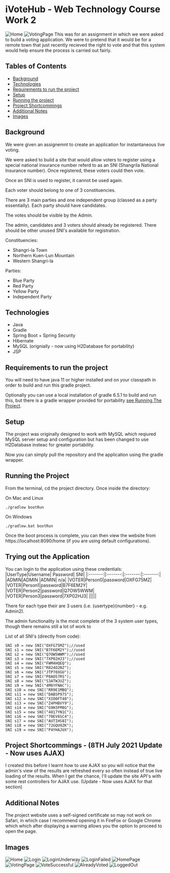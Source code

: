 # iVoteHub - Web Technology Course Work 2
![Home](./images/Home.png)
![VotingPage](./images/VotingPage.png)
This was for an assignment in which we were asked to build a voting application. We were to pretend that it would be for a remote town that just recently recieved the right to vote and that this system would help ensure the process is carried out fairly. 


## Tables of Contents
* [Background](#background)
* [Technologies](#technologies)
* [Requirements to run the project](#requirements-to-run-the-project)
* [Setup](#setup)
* [Running the project](#running-the-project)
* [Project Shortcommings](#shortcommings)
* [Additional Notes](#additional-notes)
* [Images](#images)

## Background
We were given an assignemnt to create an application for instantaneous live voting. 

We were asked to build a site that would allow voters to register using a special national insurance number referd to as an SNI (Shangrila National Insurance number). Once registered, these voters could then vote.

Once an SNI is used to register, it cannot be used again.

Each voter should belong to one of 3 constituencies.

There are 3 main parties and one independent group (classed as a party essentially). Each party should have candidates.

The votes should be visible by the Admin.

The admin, candidates and 3 voters should already be registered. There should be other unused SNI's available for registration.

Constituencies:
- Shangri-la Town
- Northern Kuen-Lun Mountain
- Western Shangri-la

Parties:
- Blue Party
- Red Party
- Yellow Party
- Independent Party


## Technologies
- Java 
- Gradle
- Spring Boot + Spring Security
- Hibernate
- MySQL (orignially - now using H2Database for portability)
- JSP

## Requirements to run the project
You will need to have java 11 or higher installed and on your classpath in order to build and run this gradle project.

Optionally you can use a local installation of gradle 6.5.1 to build and run this, but there is a gradle wrapper provided for portability [see Running The Project](#running-the-project).


## Setup
The project was originally designed to work with MySQL which reqiured MySQL server setup and configuration but has been changed to use H2Database insteac for greater portability. 

Now you can simply pull the repository and the application using the gradle wrapper.



## Running the Project
From the terminal, cd the project directory. Once inside the directory: 

On Mac and Linux
```
./gradlew bootRun
```

On Windows
```
./gradlew.bat bootRun
```

Once the boot process is complete, you can then view the website from https://localhost:8090/home (if you are using default configurations). 

## Trying out the Application

You can login to the application using these credentials:
|UserType|Username| Password| SNI|
|:-------:|:-------:|:-------:|:-------:|
|ADMIN|ADMIN |ADMIN| n/a|
|VOTER|Person0|password|OXFG75MZ|
|VOTER|Person1|password|B7F6EM2Y|
|VOTER|Person2|password|Q7OW5WWM|
|VOTER|Person3|password|7XP02HJ3|
|||||


There for each type their are 3 users (i.e. {usertype}{number} - e.g. Admin2). 

The admin functionality is the most complete of the 3 system user types, though there remains still a lot of work to 

List of all SNI's (directly from code):
```
SNI s0 = new SNI("OXFG75MZ");//used 
SNI s1 = new SNI("B7F6EM2Y");//used
SNI s2 = new SNI("Q7OW5WWM");//used
SNI s3 = new SNI("7XP02HJ3");//used
SNI s4 = new SNI("FWM4HQEQ");
SNI s5 = new SNI("R824O2NZ");
SNI s6 = new SNI("JTP70XGU");
SNI s7 = new SNI("P8AO57RS");
SNI s8 = new SNI("S3ATWJUZ");
SNI s9 = new SNI("4M6YFNAC");
SNI s10 = new SNI("RR9E1MBQ");
SNI s11 = new SNI("DABSP97S");
SNI s12 = new SNI("XIO0FT40");
SNI s13 = new SNI("Z4PHBVY9");
SNI s14 = new SNI("G9H3FM8G");
SNI s15 = new SNI("4817YN1C");
SNI s16 = new SNI("70EV6SC4");
SNI s17 = new SNI("AUTIHS8I");
SNI s18 = new SNI("72GQU9ZK");
SNI s19 = new SNI("P4YHAJUX");
```


## Project Shortcommings - (8TH July 2021 Update - Now uses AJAX)
I created this before I learnt how to use AJAX so you will notice that the admin's view of the results are refreshed every so often instead of true live loading of the results. When I get the chance, I'll update the site API's with some rest controllers for AJAX use.
(Update - Now uses AJAX for that section)

## Additional Notes
The project website uses a self-signed certificate so may not work on Safari, in which case I recommend opening it in FireFox or Google Chrome which which after displaying a warning allows you the option to proceed to open the page.

## Images
![Home](./images/Home.png)
![Login](./images/Login.png)
![LoginUnderway](./images/LoginUnderway.png)
![LoginFailed](./images/LoginFailed.png)
![HomePage](./images/HomePage.png)
![VotingPage](./images/VotingPage.png)
![VoteSuccessful](./images/VoteSuccessful.png)
![AlreadyVoted](./images/AlreadyVoted.png)
![LoggedOut](./images/LoggedOut.png)

